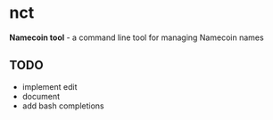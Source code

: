 # nct

**Namecoin tool** - a command line tool for managing Namecoin names

## TODO
- implement edit
- document
- add bash completions
